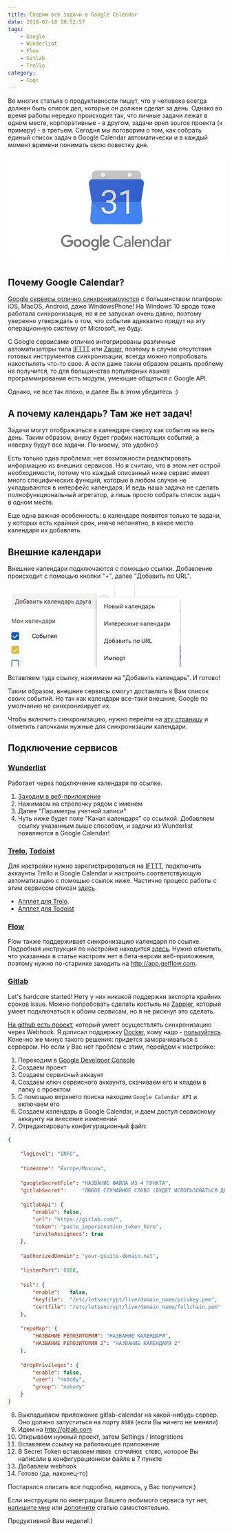 ```yaml
---
title: Сводим все задачи в Google Calendar
date: 2018-02-18 18:52:57
tags:
    - Google
    - Wunderlist
    - Flow
    - Gitlab
    - Trello
category:
    - Софт
---
```


Во многих статьях о продуктивности пишут, что у человека всегда должен быть список дел, которые он должен сделат за день. Однако во время работы нередко происходит так, что личные задачи лежат в одном месте, корпоративные - в другом, задачи open source проекта (к примеру) - в третьем. Сегодня мы поговорим о том, как собрать единый список задач в Google Calendar автоматически и в каждый момент времени понимать свою повестку дня. <!--more-->

![](/content/2018/02/all-in-one-tasks/google-calendar-logo.jpg)

## Почему Google Calendar?

[Google сервисы отлично синхронизируются](/posts/2018/clouds/) с большинством платформ: iOS, MacOS, Android, даже WindowsPhone! На Windows 10 вроде тоже работала синхронизация, но я ее запускал очень давно, поэтому уверенно утверждать о том, что события адекватно придут на эту операционную систему от Microsoft, не буду.

С Google сервисами отлично интегрированы различные автоматизаторы типа [IFTTT](/posts/2017/univer-ifttt/) или [Zapier](http://zapier.com), поэтому в случае отсутствия готовых инструментов синхронизации, всегда можно попробовать накостылять что-то свое. А если даже таким образом решить проблему не получится, то для большинства популярных языков программирования есть модули, умеющие общаться с Google API.

Однако, не все так плохо, и далее Вы в этом убедитесь :)

## А почему календарь? Там же нет задач!

Задачи могут отображаться в календаре сверху как события на весь день. Таким образом, внизу будет график настоящих событий, а наверху будут все задачи. По-моему, это удобно:)

Есть только одна проблема: нет возможности редактировать информацию из внешних сервисов. Но я считаю, что в этом нет острой необходимости, потому что каждый описанный ниже сервис имеет много специфических функций, которые в любом случае не укладываются в интерфейс календаря. И ведь наша задача не сделать полнофункциональный агрегатор, а лишь просто собрать список задач в одном месте.

Еще одна важная особенность: в календаре появятся только те задачи, у которых есть крайний срок, иначе непонятно, в какое место календаря их добавлять.

## Внешние календари

Внешние календари подключаются с помощью ссылки. Добавление происходит с помощью кнопки "+", далее "Добавить по URL".

![](/content/2018/02/all-in-one-tasks/import.png)

Вставляем туда ссылку, нажимаем на "Добавить календарь". И готово!

Таким образом, внешние сервисы смогут доставлять к Вам список своих событий. Но так как календари все-таки внешние, Google по умолчанию не синхронизирует их. 

Чтобы включить синхронизацию, нужно перейти на [эту страницу](https://calendar.google.com/calendar/syncselect) и отметить галочками нужные для синхронизации календари.

## Подключение сервисов

### [Wunderlist](/posts/2013/wunderlist/)

Работает через подключение календаря по ссылке. 

1. [Заходим в веб-приложение](http://wunderlist.com)
2. Нажимаем на стрелочку рядом с именем
3. Далее "Параметры учетной записи"
4. Чуть ниже будет поле "Канал календаря" со ссылкой. Добавляем ссылку указанным выше способом, и задачи из Wunderlist появляются в Google Calendar!

### [Trelo](http://trello.com), [Todoist](http://todoist.com)

Для настройки нужно зарегистрироваться на [IFTTT](http://ifttt.com), подключить аккаунты Trello и Google Calendar и настроить соответствующую автоматизацию с помощью ссылок ниже. Частично процесс работы с этим сервисом описан [здесь](/posts/2017/univer-ifttt/).

- [Апплет для Trelo](https://ifttt.com/applets/299812p-when-you-create-a-new-trello-card-add-an-event-to-google-calendar). 
- [Апплет для Todoist](https://ifttt.com/connect/todoist/google_calendar)

### [Flow](http://getflow.com)

Flow также поддерживает синхронизацию календаря по ссылке. Подробная инструкция по настройке находится [здесь](https://www.getflow.com/support/tasks/calendar-sync). Нужно отметить, что указанных в статье настроек нет в бета-версии веб-приложения, поэтому нужно по-старинке заходить на http://app.getflow.com.

### [Gitlab](http://gitlab.com)

Let's hardcore started! Нету у них никакой поддержки экспорта крайних сроков issue. Можно попробовать сделать костыль на [Zappier](http://zapier.com), который умеет подключаться к обоим сервисам, но я не рискнул это сделать.

[На github есть проект](https://github.com/le1ca/gitlab-calendar), который умеет осуществлять синхронизацию через Webhook. Я дописал поддержку [Docker](/posts/2017/edu-open-data/), кому надо - [пользуйтесь](https://github.com/atnartur/gitlab-calendar/tree/feat_docker). Конечно же минус такого решения: придется заморачиваться с сервером. Но если у Вас нет проблем с этим, перейдем к настройке:

1. Переходим в [Google Developer Console](https://console.developers.google.com/iam-admin/serviceaccounts/)
2. Создаем проект
3. Создаем сервисный аккаунт
4. Создаем ключ сервисного аккаунта, скачиваем его и кладем в папку с проектом
5. С помощью верхнего поиска находим `Google Calendar API` и включаем его 
6. Создаем календарь в Google Calendar, и даем доступ сервисному аккаунту на внесение изменений
7. Отредактировать конфигурационный файл:
```json
{

    "logLevel": "INFO",

    "timezone": "Europe/Moscow",
    
    "googleSecretFile": "НАЗВАНИЕ ФАЙЛА ИЗ 4 ПУНКТА",
    "gitlabSecret":     "ЛЮБОЕ СЛУЧАЙНОЕ СЛОВО (БУДЕТ ИСПОЛЬЗОВАТЬСЯ ДЛЯ ПРОВЕРКИ ДОСТУПА)",
    
    "gitlabApi": {
        "enable": false,
        "url": "https://gitlab.com/",
        "token": "paste_impersonation_token_here",
        "inviteAssignees": true
    },
    
    "authorizedDomain": "your-gsuite-domain.net",
    
    "listenPort": 8080,
    
    "ssl": {
        "enable":   false,
        "keyfile":  "/etc/letsencrypt/live/domain_name/privkey.pem",
        "certfile": "/etc/letsencrypt/live/domain_name/fullchain.pem"
    },
    
    "repoMap": {
        "НАЗВАНИЕ РЕПОЗИТОРИЯ": "НАЗВАНИЕ КАЛЕНДАРЯ",
        "НАЗВАНИЕ РЕПОЗИТОРИЯ 2": "НАЗВАНИЕ КАЛЕНДАРЯ 2"
    },
    
    "dropPrivileges": {
        "enable": false,
        "user": "nobody",
        "group": "nobody"
    }
}
```

8. Выкладываем приложение gitlab-calendar на какой-нибудь сервер. Оно должно запуститься на порту `8080` (если Вы ничего не меняли)
9. Идем на http://gitlab.com
10. Открываем нужный проект, затем Settings / Integrations
11. Вставляем ссылку на работающее приложение
12. В Secret Token вставляем `ЛЮБОЕ СЛУЧАЙНОЕ СЛОВО`, которое Вы написали в конфигурационном файле в 7 пункте
13. Добавлем webhook
14. Готово (да, наконец-то)

Постарался описать все подробно, надеюсь, у Вас получится:)

Если инструкции по интеграции Вашего любимого сервиса тут нет, [напишите мне](http://i.atnartur.ru) или [дополните](http://github.com/atnartur/blog) статью самостоятельно.

Продуктивной Вам недели!:)
